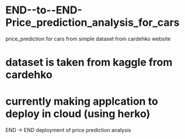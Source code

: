 # END--to--END-Price_prediction_analysis_for_cars
price_prediction for cars from simple dataset from cardehko website

# dataset is taken from kaggle from cardehko
# currently making applcation to deploy in cloud (using herko)

END -> END deployment of price prediction analysis
